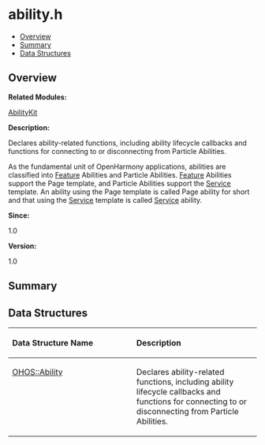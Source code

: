 # ability.h<a name="EN-US_TOPIC_0000001055198088"></a>

-   [Overview](#section712255812165625)
-   [Summary](#section1978620078165625)
-   [Data Structures](#nested-classes)

## **Overview**<a name="section712255812165625"></a>

**Related Modules:**

[AbilityKit](abilitykit.md)

**Description:**

Declares ability-related functions, including ability lifecycle callbacks and functions for connecting to or disconnecting from Particle Abilities. 

As the fundamental unit of OpenHarmony applications, abilities are classified into  [Feature](feature.md)  Abilities and Particle Abilities.  [Feature](feature.md)  Abilities support the Page template, and Particle Abilities support the  [Service](service.md)  template. An ability using the Page template is called Page ability for short and that using the  [Service](service.md)  template is called  [Service](service.md)  ability.

**Since:**

1.0

**Version:**

1.0

## **Summary**<a name="section1978620078165625"></a>

## Data Structures<a name="nested-classes"></a>

<a name="table1422122255165625"></a>
<table><thead align="left"><tr id="row1870566544165625"><th class="cellrowborder" valign="top" width="50%" id="mcps1.1.3.1.1"><p id="p1844990802165625"><a name="p1844990802165625"></a><a name="p1844990802165625"></a>Data Structure Name</p>
</th>
<th class="cellrowborder" valign="top" width="50%" id="mcps1.1.3.1.2"><p id="p843193539165625"><a name="p843193539165625"></a><a name="p843193539165625"></a>Description</p>
</th>
</tr>
</thead>
<tbody><tr id="row149504607165625"><td class="cellrowborder" valign="top" width="50%" headers="mcps1.1.3.1.1 "><p id="p1255725753165625"><a name="p1255725753165625"></a><a name="p1255725753165625"></a><a href="ohos-ability.md">OHOS::Ability</a></p>
</td>
<td class="cellrowborder" valign="top" width="50%" headers="mcps1.1.3.1.2 "><p id="p305782237165625"><a name="p305782237165625"></a><a name="p305782237165625"></a>Declares ability-related functions, including ability lifecycle callbacks and functions for connecting to or disconnecting from Particle Abilities. </p>
</td>
</tr>
</tbody>
</table>

